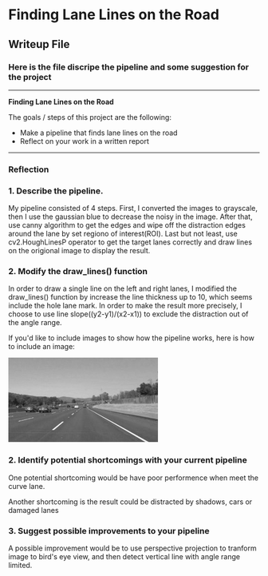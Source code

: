 # **Finding Lane Lines on the Road** 

## Writeup File

### Here is the file discripe the pipeline and some suggestion for the project

---

**Finding Lane Lines on the Road**

The goals / steps of this project are the following:
* Make a pipeline that finds lane lines on the road
* Reflect on your work in a written report


[//]: # (Image References)

[image1]: ./examples/grayscale.jpg "Grayscale"

---

### Reflection

### 1. Describe the pipeline. 

My pipeline consisted of 4 steps. First, I converted the images to grayscale, then I use the gaussian blue to decrease the noisy in the image. After that, use canny algorithm to get the edges and wipe off the distraction edges around the lane by set regiono of interest(ROI). Last but not least, use cv2.HoughLinesP operator to get the target lanes correctly and draw lines on the origional image to display the result.

### 2. Modify the draw_lines() function
In order to draw a single line on the left and right lanes, I modified the draw_lines() function by increase the line thickness up to 10, which seems include the hole lane mark. In order to make the result more precisely, I choose to use line slope((y2-y1)/(x2-x1)) to exclude the distraction out of the angle range.

If you'd like to include images to show how the pipeline works, here is how to include an image: 

![alt text][image1]


### 2. Identify potential shortcomings with your current pipeline


One potential shortcoming would be have poor performence when meet the curve lane.

Another shortcoming is the result could be distracted by shadows, cars or damaged lanes


### 3. Suggest possible improvements to your pipeline

A possible improvement would be to use perspective projection to tranform image to bird's eye view, and then detect vertical line with angle range limited.

